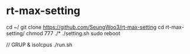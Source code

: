 # rt-max-setting
cd ~/
git clone https://github.com/SeungWoo3/rt-max-setting
cd rt-max-setting/
chmod 777 ./*
./setting.sh
sudo reboot

// GRUP & isolcpus
./run.sh
